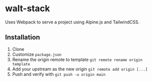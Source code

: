 # walt-stack

Uses Webpack to serve a project using Alpine.js and TailwindCSS.

## Installation

1) Clone
2) Customize `package.json`
3) Rename the origin remote to template `git remote rename origin template`
4) Add your upstream as the new origin `git remote add origin [...]`
5) Push and verify with `git push -u origin main`
